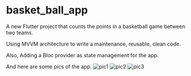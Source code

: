 # basket_ball_app

A new Flutter project that counts the points in a basketball game between two teams.

Using MVVM architecture to write a maintenance, reusable, clean code.

Also, Adding a Bloc provider as state management for the app.

And here are some pics of the app.
![pic1](https://github.com/user-attachments/assets/065a882c-e0e6-4254-aa8f-fe177d32abd5)
![pic2](https://github.com/user-attachments/assets/1faa9a49-d201-4fd0-bac2-8883a286dbbf)
![pic3](https://github.com/user-attachments/assets/1c591465-c45c-47a8-97c6-6413391d7f4b)
